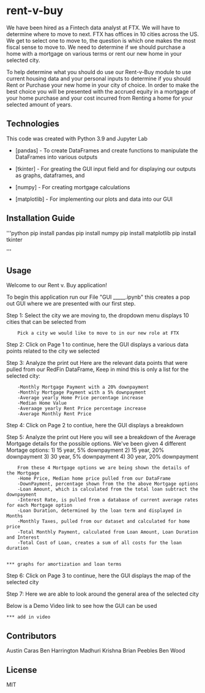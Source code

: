 # rent-v-buy


We have been hired as a Fintech data analyst at FTX. We will have to determine where to move to next. FTX has offices in 10 cities across the US. We get to select one to move to, the question is which one makes the most fiscal sense to move to. We need to determine if we should purchase a home with a mortgage on various terms or rent our new home in your selected city.

To help determine what you should do use our Rent-v-Buy module to use current housing data and your personal inputs to determine if you should Rent or Purchase your new home in your city of choice. In order to make the best choice you will be presented with the accrued equity in a mortgage of your home purchase and your cost incurred from Renting a home for your selected amount of years. 



## Technologies

This code was created with Python 3.9 and Jupyter Lab

* [pandas] - To create DataFrames and create functions to manipulate the DataFrames into various outputs

* [tkinter] - For greating the GUI input field and for displaying our outputs as graphs, dataframes, and 

* [numpy] - For creating mortgage calculations

* [matplotlib] - For implementing our plots and data into our GUI



## Installation Guide


'''python
pip install pandas
pip install numpy
pip install matplotlib
pip install tkinter

'''

## Usage

Welcome to our Rent v. Buy application!

To begin this application run our File "GUI _____.ipynb" this creates 
a pop out GUI where we are presented with our first step.

Step 1: Select the city we are moving to, the dropdown menu displays 10 cities that can be selected from

        Pick a city we would like to move to in our new role at FTX

Step 2: Click on Page 1 to continue, here the GUI displays a various data points related to the city we selected
        
Step 3: Analyze the print out
        Here are the relevant data points that were pulled from our RedFin DataFrame,
        Keep in mind this is only a list for the selected city:

        -Monthly Mortgage Payment with a 20% downpayment
        -Monthly Mortgage Payment with a 5% downpayment
        -Average yearly Home Price percentage increase 
        -Median Home Value
        -Averaage yearly Rent Price percentage increase
        -Average Monthly Rent Price


Step 4: Click on Page 2 to contiue, here the GUI displays a breakdown 

Step 5: Analyze the print out
        Here you will see a breakdown of the Average Mortgage details for the possible options.
        We've been given 4 different Mortage options:
        1) 15 year, 5% downpayment
        2) 15 year, 20% downpayment
        3) 30 year, 5% downpayment
        4) 30 year, 20% downpayment


        From these 4 Mortgage options we are being shown the details of the Mortgage
        -Home Price, Median home price pulled from our DataFrame
        -DownPayment, percentage shown from the the above Mortgage options
        -Loan Amount, which is calculated from the total loan subtract the downpayment
        -Interest Rate, is pulled from a database of current average rates for each Mortgage option
        -Loan Duration, determined by the loan term and displayed in Months
        -Monthly Taxes, pulled from our dataset and calculated for home price
        -Total Monthly Payment, calculated from Loan Amount, Loan Duration and Interest
        -Total Cost of Loan, creates a sum of all costs for the loan duration


    *** graphs for amortization and loan terms


Step 6: Click on Page 3 to continue, here the GUI displays the map of the selected city

Step 7: Here we are able to look around the general area of the selected city



Below is a Demo Video link to see how the GUI can be used      

    *** add in video


## Contributors

Austin Caras
Ben Harrington
Madhuri Krishna
Brian Peebles
Ben Wood


## License

MIT

